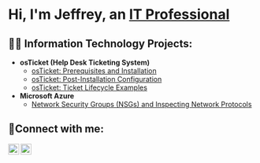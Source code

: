 <h1>Hi, I'm Jeffrey, an <a href="https://linkedin.com/in/jeffrey-joseph-439847258">IT Professional</a></h1>

<h2>👨‍💻 Information Technology Projects:</h2>

- <b>osTicket (Help Desk Ticketing System)</b>
  - [osTicket: Prerequisites and Installation](https://github.com/jeffreyjosephh22/osticket-prereqs)
  - [osTicket: Post-Installation Configuration](https://github.com/jeffreyjosephh22/post-install-config)
  - [osTicket: Ticket Lifecycle Examples](https://github.com/jeffreyjosephh22/ticket-lifecycle)
- <b>Microsoft Azure</b>
  - [Network Security Groups (NSGs) and Inspecting Network Protocols](https://github.com/joshmadakorcc/azure-network-protocols)
  
<h2>🤳Connect with me:</h2>


[<img align="left" alt="Jeffrey | LinkedIn" width="22px" src="https://cdn.jsdelivr.net/npm/simple-icons@v3/icons/linkedin.svg" />][linkedin]
[<img align="left" alt="Jeffrey | Instagram" width="22px" src="https://cdn.jsdelivr.net/npm/simple-icons@v3/icons/instagram.svg" />][instagram]


[instagram]: https://www.instagram.com/jeffreyjosephh_
[linkedin]: https://linkedin.com/in/jeffrey-joseph-439847258
